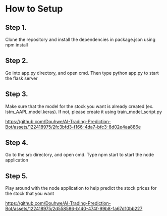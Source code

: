 # How to Setup

## Step 1.

Clone the repository and install the dependencies in package.json using npm install

## Step 2.

Go into app.py directory, and open cmd. Then type python app.py to start the flask server

## Step 3. 

Make sure that the model for the stock you want is already created (ex. lstm_AAPL.model.keras). If not, please create it using train_model_script.py

https://github.com/Douhwe/AI-Trading-Prediction-Bot/assets/122418975/2fc3bfd3-f166-4da7-bfc3-8d02e4aa886e


## Step 4.

Go to the src directory, and open cmd. Type npm start to start the node application


## Step 5.

Play around with the node application to help predict the stock prices for the stock that you want

https://github.com/Douhwe/AI-Trading-Prediction-Bot/assets/122418975/2d558586-b140-474f-99b8-1a67d10bb227






